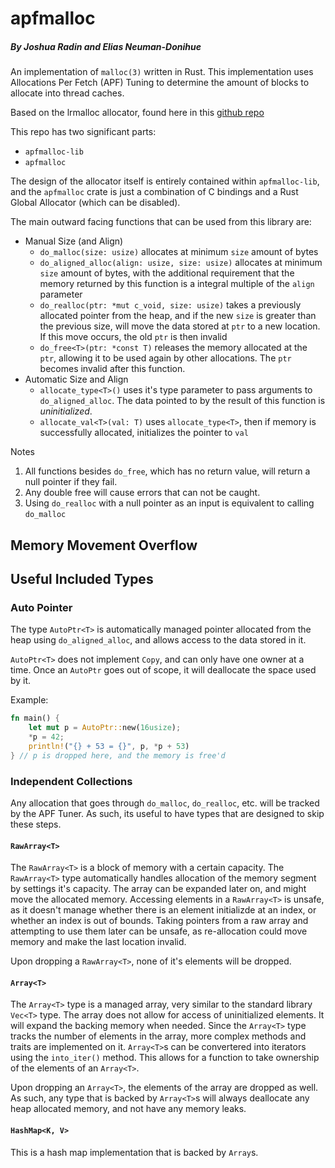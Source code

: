 # apfmalloc
##### By Joshua Radin and Elias Neuman-Donihue

An implementation of `malloc(3)` written in Rust. This implementation uses Allocations Per Fetch (APF) Tuning to
determine the amount of blocks to allocate into thread caches.

Based on the lrmalloc allocator, found here in this [github repo](https://github.com/ricleite/lrmalloc)

This repo has two significant parts:
- `apfmalloc-lib`
- `apfmalloc`

The design of the allocator itself is entirely contained within `apfmalloc-lib`,
and the `apfmalloc` crate is just a combination of C bindings and a Rust Global Allocator (which can be disabled).

The main outward facing functions that can be used from this library are:
- Manual Size (and Align)
    - `do_malloc(size: usize)` allocates at minimum `size` amount of bytes
    - `do_aligned_alloc(align: usize, size: usize)` allocates at minimum `size` amount of bytes,
    with the additional requirement that the memory returned by this function is a integral multiple of the
    `align` parameter
    - `do_realloc(ptr: *mut c_void, size: usize)` takes a previously allocated pointer from the heap, and if the new `size` is 
    greater than the previous size, will move the data stored at `ptr` to a new location. If this move occurs, the old
    `ptr` is then invalid
    - `do_free<T>(ptr: *const T)` releases the memory allocated at the `ptr`, allowing it to be used
    again by other allocations. The `ptr` becomes invalid after this function.
- Automatic Size and Align
    - `allocate_type<T>()` uses it's type parameter to pass arguments to 
    `do_aligned_alloc`. The data pointed to by the result of this function is _uninitialized_.
    - `allocate_val<T>(val: T)` uses `allocate_type<T>`, then if memory is successfully allocated, initializes the pointer to
    `val`

Notes
1. All functions besides `do_free`, which has no return value, will return a null pointer if
they fail.
2. Any double free will cause errors that can not be caught.
3. Using `do_realloc` with a null pointer as an input is equivalent to calling `do_malloc`


## Memory Movement Overflow

## Useful Included Types
### Auto Pointer
The type `AutoPtr<T>` is automatically managed pointer allocated from the heap using `do_aligned_alloc`, and allows access to the data stored in it.

`AutoPtr<T>` does not implement `Copy`, and can only have one owner at a time. Once an `AutoPtr` goes out of scope, it
will deallocate the space used by it.

Example:
```rust
fn main() {
    let mut p = AutoPtr::new(16usize);
    *p = 42;
    println!("{} + 53 = {}", p, *p + 53)
} // p is dropped here, and the memory is free'd
```

### Independent Collections

Any allocation that goes through `do_malloc`, `do_realloc`, etc. will be tracked by the APF Tuner.
As such, its useful to have types that are designed to skip these steps.

#### `RawArray<T>`

The `RawArray<T>` is a block of memory with a certain capacity. The `RawArray<T>` type automatically handles allocation of the memory segment by settings it's capacity. The array can be expanded later on, and might move the allocated memory. Accessing elements in a `RawArray<T>` is unsafe, as it doesn't manage whether there is an element initializde at an index, or whether an index is out of bounds. Taking pointers from a raw array and attempting to use them later can be unsafe, as re-allocation could move memory and make the last location invalid. 

Upon dropping a `RawArray<T>`, none of it's elements will be dropped.

#### `Array<T>`

The `Array<T>` type is a managed array, very similar to the standard library `Vec<T>` type. The array does not allow for access of uninitialized elements. It will expand the backing memory when needed. Since the `Array<T>` type tracks the number of elements in the array, more complex methods and traits are implemented on it. `Array<T>`s can be convertered into iterators using the `into_iter()` method. This allows for a function to take ownership of the elements of an `Array<T>`.

Upon dropping an `Array<T>`, the elements of the array are dropped as well. As such, any type that is backed by `Array<T>`s will always deallocate any heap allocated memory, and not have any memory leaks.

#### `HashMap<K, V>`

This is a hash map implementation that is backed by `Array`s. 

